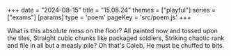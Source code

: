+++
date = "2024-08-15"
title = "15.08.24"
themes = ["playful"]
series = ["exams"]
[params]
  type = 'poem'
  pageKey = 'src/poem.js'
+++

What is this absolute mess on the floor?
All painted now and tossed upon the tiles,
Straight cubic chunks like packaged soldiers,
Striking chaotic rank and file in all but a measly pile?
Oh that's Caleb, 
He must be chuffed to bits.
